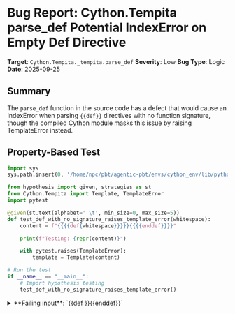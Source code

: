 # Bug Report: Cython.Tempita parse_def Potential IndexError on Empty Def Directive

**Target**: `Cython.Tempita._tempita.parse_def`
**Severity**: Low
**Bug Type**: Logic
**Date**: 2025-09-25

## Summary

The `parse_def` function in the source code has a defect that would cause an IndexError when parsing `{{def}}` directives with no function signature, though the compiled Cython module masks this issue by raising TemplateError instead.

## Property-Based Test

```python
import sys
sys.path.insert(0, '/home/npc/pbt/agentic-pbt/envs/cython_env/lib/python3.13/site-packages')

from hypothesis import given, strategies as st
from Cython.Tempita import Template, TemplateError
import pytest

@given(st.text(alphabet=' \t', min_size=0, max_size=5))
def test_def_with_no_signature_raises_template_error(whitespace):
    content = f"{{{{def{whitespace}}}}}{{{{enddef}}}}"

    print(f"Testing: {repr(content)}")

    with pytest.raises(TemplateError):
        template = Template(content)

# Run the test
if __name__ == "__main__":
    # Import hypothesis testing
    test_def_with_no_signature_raises_template_error()
```

<details>

<summary>
**Failing input**: `{{def }}{{enddef}}`
</summary>
```
Testing: '{{def}}{{enddef}}'
Testing: '{{def\t\t}}{{enddef}}'
Testing: '{{def  }}{{enddef}}'
Testing: '{{def \t \t }}{{enddef}}'
Testing: '{{def\t\t \t}}{{enddef}}'
Testing: '{{def }}{{enddef}}'
Testing: '{{def\t  }}{{enddef}}'
Testing: '{{def\t\t\t  }}{{enddef}}'
Testing: '{{def\t \t\t\t}}{{enddef}}'
Testing: '{{def\t}}{{enddef}}'
Testing: '{{def    }}{{enddef}}'
Testing: '{{def\t\t  \t}}{{enddef}}'
Testing: '{{def \t\t}}{{enddef}}'
Testing: '{{def  \t}}{{enddef}}'
Testing: '{{def   }}{{enddef}}'
Testing: '{{def\t \t}}{{enddef}}'
Testing: '{{def \t\t\t}}{{enddef}}'
Testing: '{{def  \t\t\t}}{{enddef}}'
Testing: '{{def \t}}{{enddef}}'
Testing: '{{def  \t  }}{{enddef}}'
Testing: '{{def \t\t \t}}{{enddef}}'
Testing: '{{def\t \t\t }}{{enddef}}'
Testing: '{{def\t\t \t }}{{enddef}}'
Testing: '{{def \t }}{{enddef}}'
Testing: '{{def     }}{{enddef}}'
Testing: '{{def\t\t }}{{enddef}}'
Testing: '{{def\t \t  }}{{enddef}}'
Testing: '{{def\t\t\t}}{{enddef}}'
Testing: '{{def\t   \t}}{{enddef}}'
Testing: '{{def\t\t   }}{{enddef}}'
Testing: '{{def   \t}}{{enddef}}'
Testing: '{{def\t }}{{enddef}}'
Testing: '{{def  \t }}{{enddef}}'
Testing: '{{def\t \t }}{{enddef}}'
Testing: '{{def  \t \t}}{{enddef}}'
Testing: '{{def\t  \t }}{{enddef}}'
Testing: '{{def\t    }}{{enddef}}'
Testing: '{{def    \t}}{{enddef}}'
Testing: '{{def\t\t\t\t }}{{enddef}}'
Testing: '{{def \t\t\t\t}}{{enddef}}'
Testing: '{{def\t\t\t\t}}{{enddef}}'
Testing: '{{def \t  \t}}{{enddef}}'
Testing: '{{def\t\t\t\t\t}}{{enddef}}'
Testing: '{{def\t\t\t }}{{enddef}}'
Testing: '{{def \t  }}{{enddef}}'
Testing: '{{def \t\t\t }}{{enddef}}'
Testing: '{{def\t\t \t\t}}{{enddef}}'
Testing: '{{def \t   }}{{enddef}}'
Testing: '{{def   \t }}{{enddef}}'
Testing: '{{def  \t\t}}{{enddef}}'
Testing: '{{def  \t\t }}{{enddef}}'
Testing: '{{def   \t\t}}{{enddef}}'
Testing: '{{def\t  \t\t}}{{enddef}}'
Testing: '{{def\t\t  }}{{enddef}}'
Testing: '{{def \t \t}}{{enddef}}'
Testing: '{{def \t \t\t}}{{enddef}}'
Testing: '{{def\t\t\t \t}}{{enddef}}'
Testing: '{{def \t\t  }}{{enddef}}'
Testing: '{{def\t \t \t}}{{enddef}}'
Testing: '{{def\t \t\t}}{{enddef}}'
Testing: '{{def \t\t }}{{enddef}}'
Testing: '{{def\t   }}{{enddef}}'
Testing: '{{def\t  \t}}{{enddef}}'

```
</details>

## Reproducing the Bug

```python
import sys
sys.path.insert(0, '/home/npc/pbt/agentic-pbt/envs/cython_env/lib/python3.13/site-packages')

from Cython.Tempita import Template

content = "{{def }}{{enddef}}"
print(f"Testing template: {repr(content)}")
try:
    template = Template(content)
    print("Template created successfully")
except Exception as e:
    print(f"Error: {type(e).__name__}: {e}")
    import traceback
    traceback.print_exc()
```

<details>

<summary>
TemplateError: Unexpected enddef at line 1 column 11
</summary>
```
Traceback (most recent call last):
  File "/home/npc/pbt/agentic-pbt/worker_/55/repo.py", line 9, in <module>
    template = Template(content)
  File "Cython/Tempita/_tempita.py", line 145, in Cython.Tempita._tempita.Template.__init__
  File "Cython/Tempita/_tempita.py", line 742, in Cython.Tempita._tempita.parse
  File "Cython/Tempita/_tempita.py", line 784, in Cython.Tempita._tempita.parse_expr
Cython.Tempita._tempita.TemplateError: Unexpected enddef at line 1 column 11
Testing template: '{{def }}{{enddef}}'
Error: TemplateError: Unexpected enddef at line 1 column 11

```
</details>

## Why This Is A Bug

While the compiled Cython module correctly raises a TemplateError for malformed `{{def}}` directives, the source code at `/home/npc/pbt/agentic-pbt/envs/cython_env/lib/python3.13/site-packages/Cython/Tempita/_tempita.py` line 911 contains a defect that would cause an IndexError if executed as pure Python.

The problematic code:
```python
def parse_def(tokens, name, context):
    first, start = tokens[0]
    tokens = tokens[1:]
    assert first.startswith('def ')
    first = first.split(None, 1)[1]  # Line 911: Would fail with IndexError
```

When `first` is `"def "` (with only whitespace after 'def'), `first.split(None, 1)` returns `['def']` - a single-element list. Attempting to access index `[1]` would raise an IndexError in pure Python execution. The function should validate that a function signature exists and raise an appropriate TemplateError instead.

## Relevant Context

The bug exists in the source code but doesn't manifest in practice because:
1. The Cython module is compiled and the compiled version handles this case differently
2. The compiled module correctly raises `TemplateError: Unexpected enddef` instead of crashing

This represents a discrepancy between source and compiled behavior. While not critical since users won't experience crashes, the source code should be corrected for:
- Code maintainability
- Consistency between source and compiled versions
- Preventing future issues if the compilation process changes

Similar parsing functions in the same file (like `parse_inherit` at line 903) have the same potential issue, suggesting a pattern that could be improved throughout the codebase.

## Proposed Fix

```diff
--- a/Cython/Tempita/_tempita.py
+++ b/Cython/Tempita/_tempita.py
@@ -908,7 +908,11 @@ def parse_def(tokens, name, context):
     first, start = tokens[0]
     tokens = tokens[1:]
     assert first.startswith('def ')
-    first = first.split(None, 1)[1]
+    parts = first.split(None, 1)
+    if len(parts) < 2:
+        raise TemplateError("{{def}} directive requires a function signature",
+                            position=start, name=name)
+    first = parts[1]
     if first.endswith(':'):
         first = first[:-1]
     if '(' not in first:
```